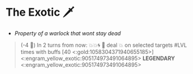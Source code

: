# **The Exotic** 🗡️
- *Property of a warlock that wont stay dead*

> (-4 🔷) In 2 turns from now: 💥💥🌀 🔀 deal 💥 on selected targets #LVL times with buffs [40 <:gold:1058304371940655185>]
<:engram_yellow_exotic:905174973491064895> __LEGENDARY__ <:engram_yellow_exotic:905174973491064895>

